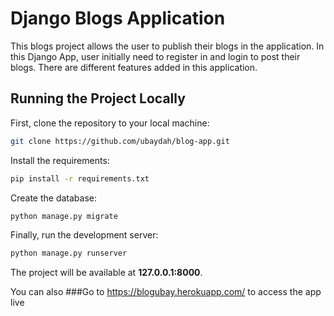 # Django Blogs Application


This blogs project allows the user to publish their blogs in the application.
In this Django App, user initially need to register in and login to post their blogs. There are different features added in this application. 


## Running the Project Locally

First, clone the repository to your local machine:

```bash
git clone https://github.com/ubaydah/blog-app.git
```

Install the requirements:

```bash
pip install -r requirements.txt
```

Create the database:

```bash
python manage.py migrate
```

Finally, run the development server:

```bash
python manage.py runserver
```

The project will be available at **127.0.0.1:8000**.

You can also
###Go to https://blogubay.herokuapp.com/ to access the app live
